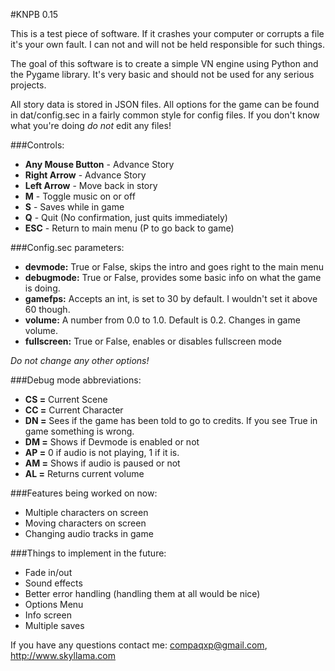 #KNPB 0.15

This is a test piece of software. If it crashes your computer or corrupts a file
it's your own fault. I can not and will not be held responsible for such things.

The goal of this software is to create a simple VN engine using Python and the
Pygame library. It's very basic and should not be used for any serious projects.

All story data is stored in JSON files. All options for 
the game can be found in dat/config.sec in a fairly common style for config 
files. If you don't know what you're doing *do not* edit any files! 

###Controls:

* **Any Mouse Button** - Advance Story
* **Right Arrow** - Advance Story
* **Left Arrow** - Move back in story
* **M** - Toggle music on or off
* **S** - Saves while in game
* **Q** - Quit (No confirmation, just quits immediately)
* **ESC** - Return to main menu (P to go back to game)


###Config.sec parameters:

* **devmode:** True or False, skips the intro and goes right to the main menu
* **debugmode:** True or False, provides some basic info on what the game is doing.
* **gamefps:** Accepts an int, is set to 30 by default. I wouldn't set it above 60 though.
* **volume:** A number from 0.0 to 1.0. Default is 0.2. Changes in game volume.
* **fullscreen:** True or False, enables or disables fullscreen mode 

*Do not change any other options!*

###Debug mode abbreviations:

* **CS =** Current Scene
* **CC =** Current Character
* **DN =** Sees if the game has been told to go to credits. If you see True in game something is wrong.
* **DM =** Shows if Devmode is enabled or not
* **AP =** 0 if audio is not playing, 1 if it is.
* **AM =** Shows if audio is paused or not
* **AL =** Returns current volume

###Features being worked on now:

* Multiple characters on screen
* Moving characters on screen
* Changing audio tracks in game

###Things to implement in the future:

* Fade in/out
* Sound effects
* Better error handling (handling them at all would be nice)
* Options Menu
* Info screen
* Multiple saves

If you have any questions contact me: compaqxp@gmail.com, http://www.skyllama.com
